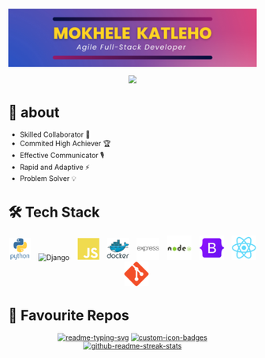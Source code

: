 ![heading](header.png)



<p align="center">
  <!-- Typing SVG by DenverCoder1 - https://github.com/DenverCoder1/readme-typing-svg -->
  <a href="https://github.com/DenverCoder1/readme-typing-svg">
    <img src="https://readme-typing-svg.demolab.com/?lines=Full-stack%20developer;Experienced%20UI%2FUX%20Designer;Always%20learning%20new%20things&font=Fira%20Code&center=true&width=440&height=45&color=f75c7e&vCenter=true&pause=1000&size=22" /></a>
</p>

# 🚀 about

- Skilled Collaborator 🤝
- Commited High Achiever 🏆
- Effective Communicator 🎙
- Rapid and Adaptive ⚡️
- Problem Solver 💡


# 🛠 Tech Stack

<div align="center"> 
<img src="https://github.com/devicons/devicon/blob/master/icons/python/python-original-wordmark.svg" title="Java" alt="Java" width="45" height="45"
/>&nbsp;&nbsp;&nbsp;
<img src="https://brandslogos.com/wp-content/uploads/images/large/django-logo.png" title="Django" alt="Django" width="45" height="45"/>&nbsp;&nbsp;&nbsp;
<img src="https://github.com/devicons/devicon/blob/master/icons/javascript/javascript-plain.svg" title="Material UI" alt="Material UI" width="45" height="45"/>&nbsp;&nbsp;&nbsp;
<img src="https://github.com/devicons/devicon/blob/master/icons/docker/docker-original-wordmark.svg" alt="Flutter" width="45" height="45"/>&nbsp;&nbsp;&nbsp;
<img src="https://github.com/devicons/devicon/blob/master/icons/express/express-original-wordmark.svg" title="CSS3" alt="CSS" width="45" height="45"/>&nbsp;&nbsp;&nbsp;
<img src="https://github.com/devicons/devicon/blob/master/icons/nodejs/nodejs-original-wordmark.svg" title="HTML5" alt="HTML" width="50" height="50"/>&nbsp;&nbsp;&nbsp;
<img src="https://github.com/devicons/devicon/blob/master/icons/bootstrap/bootstrap-original.svg" alt="Gatsby" width="50" height="50"/>&nbsp;&nbsp;&nbsp;
 <img src="https://github.com/devicons/devicon/blob/master/icons/react/react-original.svg"
width="50" height="50" />&nbsp;&nbsp;&nbsp;
<img src="https://github.com/devicons/devicon/blob/master/icons/git/git-original.svg" title="Git" **alt="Git" width="50" height="50"/> </div>


# 🌟 Favourite Repos


<p align="center">
    <a href="https://github.com/mokhelek/SocialWriter"><img width="278" src="https://denvercoder1-github-readme-stats.vercel.app/api/pin/?username=mokhelek&repo=SocialWriter&theme=react&bg_color=1F222E&title_color=F85D7F&hide_border=true&icon_color=F8D866&show_icons=false" alt="readme-typing-svg"></a>
    <a href="https://github.com/mokhelek/a-django-built-resume-generator.git"><img width="278" src="https://denvercoder1-github-readme-stats.vercel.app/api/pin?username=mokhelek&repo=a-django-built-resume-generator&theme=react&bg_color=1F222E&title_color=F85D7F&hide_border=true&icon_color=F8D866&show_icons=false" alt="custom-icon-badges"></a>
    <a href="https://github.com/mokhelek/mzansi-chess"><img width="278" src="https://denvercoder1-github-readme-stats.vercel.app/api/pin/?username=mokhelek&repo=mzansi-chess&theme=react&bg_color=1F222E&title_color=F85D7F&hide_border=true&icon_color=F8D866&show_icons=false" alt="github-readme-streak-stats"></a>
</p>


